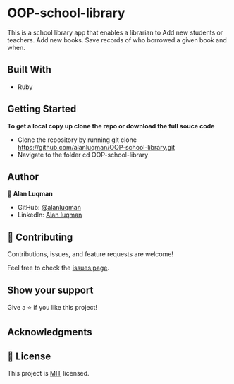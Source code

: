 # OOP-school-library

This is a school library app that enables a librarian to Add new students or teachers. Add new books. Save records of who
borrowed a given book and when.

## Built With
- Ruby

## Getting Started

**To get a local copy up clone the repo or download the full souce code**

- Clone the repository by running git clone https://github.com/alanluqman/OOP-school-library.git
- Navigate to the folder cd OOP-school-library
## Author

👤 **Alan Luqman**

- GitHub: [@alanluqman](https://github.com/alanluqman)
- LinkedIn: [Alan luqman](https://www.linkedin.com/in/alan-luqman-61623b17a/)

## 🤝 Contributing

Contributions, issues, and feature requests are welcome!

Feel free to check the [issues page](https://github.com/yayner2002/OOP-school-library/issues).

## Show your support

Give a ⭐️ if you like this project!
## Acknowledgments

## 📝 License

This project is [MIT](./MIT.md) licensed.